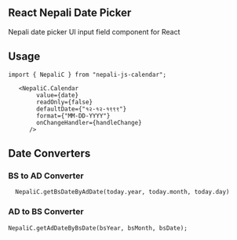## React Nepali Date Picker
Nepali date picker UI input field component for React 

## Usage


```
import { NepaliC } from "nepali-js-calendar";

```

```
   <NepaliC.Calendar
        value={date}
        readOnly={false}
        defaultDate={"१२-१२-१९९९"}
        format={"MM-DD-YYYY"}
        onChangeHandler={handleChange}
      />
```

## Date Converters

### BS to AD Converter
```
  NepaliC.getBsDateByAdDate(today.year, today.month, today.day)
```

### AD to BS Converter

```
NepaliC.getAdDateByBsDate(bsYear, bsMonth, bsDate);
```
